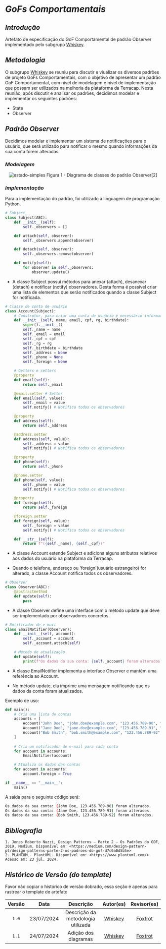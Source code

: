 <!-- Foco_3: Padrões de Projeto GoFs Comportamentais.

Entrega Mínima: 1 Padrão GoF Comportamental, com nível de modelagem e nível de implementação evidenciados.
Apresentação (em sala) explicando o GoF Comportamental, com: (i) rastro claro aos membros participantes (MOSTRAR QUADRO DE PARTICIPAÇÕES & COMMITS); (ii) justificativas & senso crítico sobre o padrão GOF comportamental; (iii) breve apresentação do padrão GOF comportamental elaborado, e (iv) comentários gerais sobre o trabalho em equipe. Tempo da Apresentação: +/- 5min. Recomendação: Apresentar diretamente via Wiki ou GitPages do Projeto. Baixar os conteúdos com antecedência, evitando problemas de internet no momento de exposição nas Dinâmicas de Avaliação.

A Wiki ou GitPages do Projeto deve conter um tópico dedicado ao Módulo Padrões de Projeto GoFs Comportamentais, com 1 padrão GoF Comportamental (modelagem & implementação), histórico de versões, referências, e demais detalhamentos gerados pela equipe nesse escopo.

Demais orientações disponíveis nas Diretrizes (vide Moodle). -->
# <a>*GoFs Comportamentais*</a>

## <a>*Introdução*</a>

Artefato de especificação do GoF Comportamental de padrão Observer implementado pelo subgrupo [Whiskey](/Subgrupos/Whiskey.md).

## <a>*Metodologia*</a>

O subgrupo [Whiskey](/Subgrupos/Whiskey.md) se reuniu para discutir e viualizar os diversos padrões de projeto GoFs Comportamentais, com o objetivo de apresentar um padrão GoF Comportamental, com nível de modelagem e nível de implementação que possam ser utilizados na melhoria da plataforma da Terracap. Nesta reunião, após discutir e analisar os padrões, decidimos modelar e implementar os seguintes padrões:

* State
* Observer


## <a>*Padrão Observer*</a>

Decidimos modelar e implementar um sistema de notificações para o usuário, que será utilizado para notificar o mesmo quando informações da sua conta forem alteradas.

### <a>*Modelagem*</a>

<center> 

![estado-simples](../../Assets/DiagramaUML/PadraoObserver.png)
Figura 1 - Diagrama de classes do padrão Observer[2]
</center>

### <a>*Implementação*</a>

Para a implementação do padrão, foi utilizado a linguagem de programação Python.

```python
# Subject
class Subject(ABC):
    def __init__(self):
        self._observers = []

    def attach(self, observer):
        self._observers.append(observer)

    def detach(self, observer):
        self._observers.remove(observer)

    def notify(self):
        for observer in self._observers:
            observer.update()
```

* A classe Subject possui métodos para anexar (attach), desanexar (detach) e notificar (notify) observadores. Desta forma é possível criar uma lista de elementos que serão notificados quando a classe Subject for notificada.

```python
# Classe de conta de usuário
class Account(Subject):
    # Construtor, para criar uma conta de usuário é necessário informar seu nome, e-mail, CPF e data de nascimento
    def __init__(self, name, email, cpf, rg, birthdate):
        super().__init__()
        self._name = name
        self._email = email
        self._cpf = cpf
        self._rg = rg
        self._birthdate = birthdate
        self._address = None
        self._phone = None
        self._foreign = None

    # Getters e setters
    @property
    def email(self):
        return self._email

    @email.setter # Setter
    def email(self, value):
        self._email = value
        self.notify() # Notifica todos os observadores

    @property
    def address(self):
        return self._address

    @address.setter
    def address(self, value):
        self._address = value
        self.notify() # Notifica todos os observadores

    @property
    def phone(self):
        return self._phone

    @phone.setter
    def phone(self, value):
        self._phone = value
        self.notify() # Notifica todos os observadores

    @property
    def foreign(self):
        return self._foreign

    @foreign.setter
    def foreign(self, value):
        self._foreign = value
        self.notify() # Notifica todos os observadores

    def __str__(self):
        return f"({self._name}, {self._cpf})"
```

* A classe Account estende Subject e adiciona alguns atributos relativos aos dados do usuário na plataforma da Terracap.

* Quando o telefone, endereço ou 'foreign'(usuário estrangeiro) for alterado, a classe Account notifica todos os observadores.

```python
# Observer
class Observer(ABC):
    @abstractmethod
    def update(self):
        pass
```

* A classe Observer define uma interface com o método update que deve ser implementado por observadores concretos.

```python
# Notificador de e-mail
class EmailNotifier(Observer):
    def __init__(self, account):
        self._account = account
        self._account.attach(self)

    # Método de atualização
    def update(self):
        print(f"Os dados da sua conta: {self._account} foram alterados.\n")
```

* A classe EmailNotifier implementa a interface Observer e mantém uma referência ao Account.

* No método update, ela imprime uma mensagem notificando que os dados da conta foram atualizados.

Exemplo de uso:

```python
def main():
    # Cria uma lista de contas
    accounts = [
        Account("John Doe", "john.doe@example.com", "123.456.789-90", "1234567", datetime.date(1990, 1, 1)),
        Account("Jane Doe", "jane.doe@example.com", "123.456.789-91", "1234568", datetime.date(1991, 2, 2)),
        Account("Bob Smith", "bob.smith@example.com", "123.456.789-92", "1234569", datetime.date(1992, 3, 3))
    ]
    
    # Cria um notificador de e-mail para cada conta
    for account in accounts:
        EmailNotifier(account)

    # Atualiza os dados das contas
    for account in accounts:
        account.foreign = True

if __name__ == "__main__":
    main()
```

A saída para o seguinte código será:

```bash
Os dados da sua conta: (John Doe, 123.456.789-90) foram alterados.
Os dados da sua conta: (Jane Doe, 123.456.789-91) foram alterados.
Os dados da sua conta: (Bob Smith, 123.456.789-92) foram alterados.
```

## <a>*Bibliografia*</a>

    1. Jones Roberto Nuzzi, Design Patterns — Parte 2 — Os Padrões do GOF, 2019, Medium, Disponível em: <https://medium.com/design-pattern-pt/design-patterns-parte-2-os-padroes-do-gof-d7c0a0d5b5e>
    2. PLANTUML. PlantUML. Disponível em: <https://www.plantuml.com/>. Acesso em: 23 jul. 2024.

## <a>*Histórico de Versão (do template)*</a>

Favor não copiar o histórico de versão dobrado, essa seção é apenas para rastrear o template de artefato

| Versão |    Data    |             Descrição              |            Autor(es)             |           Revisor(es)            |
| :----: | :--------: | :--------------------------------: | :------------------------------: | :------------------------------: |
| `1.0`  | 23/07/2024 | Descrição da metodologia utilizada | [Whiskey](/Subgrupos/Whiskey.md) | [Foxtrot](/Subgrupos/Foxtrot.md) |
| `1.1`  | 24/07/2024 |        Adição dos diagramas        | [Whiskey](/Subgrupos/Whiskey.md) | [Foxtrot](/Subgrupos/Foxtrot.md) |
